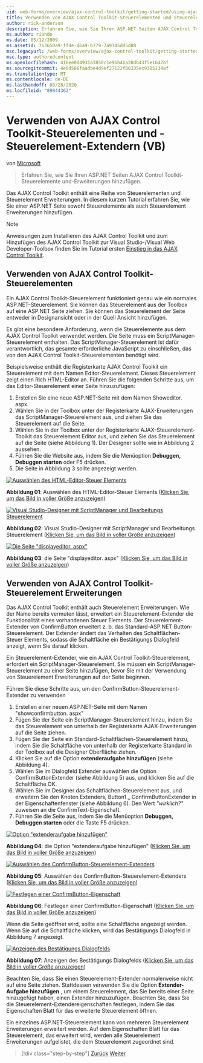 ```yaml
---
uid: web-forms/overview/ajax-control-toolkit/getting-started/using-ajax-control-toolkit-controls-and-control-extenders-vb
title: Verwenden von AJAX Control Toolkit-Steuerelementen und Steuerelement-Extender (VB) | Microsoft-Dokumentation
author: rick-anderson
description: Erfahren Sie, wie Sie Ihren ASP.NET Seiten AJAX Control Toolkit-Steuerelemente und-Erweiterungen hinzufügen.
ms.author: riande
ms.date: 05/12/2009
ms.assetid: 763650a9-ffde-46a9-b779-7a9145dd5d88
msc.legacyurl: /web-forms/overview/ajax-control-toolkit/getting-started/using-ajax-control-toolkit-controls-and-control-extenders-vb
msc.type: authoredcontent
ms.openlocfilehash: 416ee0d4931a3850c1e9bb4ba28db43f5e1647bf
ms.sourcegitcommit: 4e6d586faadbe4d9ef27122f86335ec9385134af
ms.translationtype: MT
ms.contentlocale: de-DE
ms.lasthandoff: 08/28/2020
ms.locfileid: "89044362"
---
```

# <a name="using-ajax-control-toolkit-controls-and-control-extenders-vb"></a>Verwenden von AJAX Control Toolkit-Steuerelementen und -Steuerelement-Extendern (VB)

von [Microsoft](https://github.com/microsoft)

> Erfahren Sie, wie Sie Ihren ASP.NET Seiten AJAX Control Toolkit-Steuerelemente und-Erweiterungen hinzufügen.

Das AJAX Control Toolkit enthält eine Reihe von Steuerelementen und Steuerelement Erweiterungen. In diesem kurzen Tutorial erfahren Sie, wie Sie einer ASP.NET Seite sowohl Steuerelemente als auch Steuerelement Erweiterungen hinzufügen.

> [!NOTE] 
> 
> Anweisungen zum Installieren des AJAX Control Toolkit und zum Hinzufügen des AJAX Control Toolkit zur Visual Studio-/Visual Web Developer-Toolbox finden Sie im Tutorial ersten [Einstieg in das AJAX Control Toolkit](get-started-with-the-ajax-control-toolkit-vb.md).

## <a name="using-ajax-control-toolkit-controls"></a>Verwenden von AJAX Control Toolkit-Steuerelementen

Ein AJAX Control Toolkit-Steuerelement funktioniert genau wie ein normales ASP.NET-Steuerelement. Sie können das Steuerelement aus der Toolbox auf eine ASP.NET Seite ziehen. Sie können das Steuerelement der Seite entweder in Designansicht oder in der Quell Ansicht hinzufügen.

Es gibt eine besondere Anforderung, wenn die Steuerelemente aus dem AJAX Control Toolkit verwendet werden. Die Seite muss ein ScriptManager-Steuerelement enthalten. Das ScriptManager-Steuerelement ist dafür verantwortlich, das gesamte erforderliche JavaScript zu einschließen, das von den AJAX Control Toolkit-Steuerelementen benötigt wird.

Beispielsweise enthält die Registerkarte AJAX Control Toolkit ein Steuerelement mit dem Namen Editor-Steuerelement. Dieses Steuerelement zeigt einen Rich HTML-Editor an. Führen Sie die folgenden Schritte aus, um das Editor-Steuerelement einer Seite hinzuzufügen:

1. Erstellen Sie eine neue ASP.NET-Seite mit dem Namen Showeditor. aspx.
2. Wählen Sie in der Toolbox unter der Registerkarte AJAX-Erweiterungen das ScriptManager-Steuerelement aus, und ziehen Sie das Steuerelement auf die Seite.
3. Wählen Sie in der Toolbox unter der Registerkarte AJAX-Steuerelement-Toolkit das Steuerelement Editor aus, und ziehen Sie das Steuerelement auf die Seite (siehe Abbildung 1). Der Designer sollte wie in Abbildung 2 aussehen.
4. Führen Sie die Website aus, indem Sie die Menüoption **Debuggen, Debuggen starten** oder F5 drücken.
5. Die Seite in Abbildung 3 sollte angezeigt werden.

[![Auswählen des HTML-Editor-Steuer Elements](using-ajax-control-toolkit-controls-and-control-extenders-vb/_static/image1.jpg)](using-ajax-control-toolkit-controls-and-control-extenders-vb/_static/image1.png)

**Abbildung 01**: Auswählen des HTML-Editor-Steuer Elements ([Klicken Sie, um das Bild in voller Größe anzuzeigen](using-ajax-control-toolkit-controls-and-control-extenders-vb/_static/image2.png))

[![Visual Studio-Designer mit ScriptManager und Bearbeitungs Steuerelement](using-ajax-control-toolkit-controls-and-control-extenders-vb/_static/image2.jpg)](using-ajax-control-toolkit-controls-and-control-extenders-vb/_static/image3.png)

**Abbildung 02**: Visual Studio-Designer mit ScriptManager und Bearbeitungs Steuerelement ([Klicken Sie, um das Bild in voller Größe anzuzeigen](using-ajax-control-toolkit-controls-and-control-extenders-vb/_static/image4.png))

[![Die Seite "displayeditor. aspx"](using-ajax-control-toolkit-controls-and-control-extenders-vb/_static/image3.jpg)](using-ajax-control-toolkit-controls-and-control-extenders-vb/_static/image5.png)

**Abbildung 03**: die Seite "displayeditor. aspx" ([Klicken Sie, um das Bild in voller Größe anzuzeigen](using-ajax-control-toolkit-controls-and-control-extenders-vb/_static/image6.png))

## <a name="using-ajax-control-toolkit-control-extenders"></a>Verwenden von AJAX Control Toolkit-Steuerelement Erweiterungen

Das AJAX Control Toolkit enthält auch Steuerelement Erweiterungen. Wie der Name bereits vermuten lässt, erweitert ein Steuerelement-Extender die Funktionalität eines vorhandenen Steuer Elements. Der Steuerelement-Extender von ConfirmButton erweitert z. b. das Standard-ASP.NET Button-Steuerelement. Der Extender ändert das Verhalten des Schaltflächen-Steuer Elements, sodass die Schaltfläche ein Bestätigungs Dialogfeld anzeigt, wenn Sie darauf klicken.

Ein Steuerelement-Extender, wie ein AJAX Control Toolkit-Steuerelement, erfordert ein ScriptManager-Steuerelement. Sie müssen ein ScriptManager-Steuerelement zu einer Seite hinzufügen, bevor Sie mit der Verwendung von Steuerelement Erweiterungen auf der Seite beginnen.

Führen Sie diese Schritte aus, um den ConfirmButton-Steuerelement-Extender zu verwenden

1. Erstellen einer neuen ASP.NET-Seite mit dem Namen "showconfirmbutton. aspx"
2. Fügen Sie der Seite ein ScriptManager-Steuerelement hinzu, indem Sie das Steuerelement von unterhalb der Registerkarte AJAX-Erweiterungen auf die Seite ziehen.
3. Fügen Sie der Seite ein Standard-Schaltflächen-Steuerelement hinzu, indem Sie die Schaltfläche von unterhalb der Registerkarte Standard in der Toolbox auf die Designer Oberfläche ziehen.
4. Klicken Sie auf die Option **extenderaufgabe hinzufügen** (siehe Abbildung 4).
5. Wählen Sie im Dialogfeld Extender auswählen die Option ConfirmButtonExtender (siehe Abbildung 5) aus, und klicken Sie auf die Schaltfläche OK.
6. Wählen Sie im Designer das Schaltflächen-Steuerelement aus, und erweitern Sie den Knoten Extenders, Button1 \_ ConfirmButtonExtender in der Eigenschaftenfenster (siehe Abbildung 6). Den Wert *"wirklich?"* zuweisen an die ConfirmText-Eigenschaft.
7. Führen Sie die Seite aus, indem Sie die Menüoption **Debuggen, Debuggen starten** oder die Taste F5 drücken.

[![Option "extenderaufgabe hinzufügen"](using-ajax-control-toolkit-controls-and-control-extenders-vb/_static/image4.jpg)](using-ajax-control-toolkit-controls-and-control-extenders-vb/_static/image7.png)

**Abbildung 04**: die Option "extenderaufgabe hinzufügen" ([Klicken Sie, um das Bild in voller Größe anzuzeigen](using-ajax-control-toolkit-controls-and-control-extenders-vb/_static/image8.png))

[![Auswählen des ConfirmButton-Steuerelement-Extenders](using-ajax-control-toolkit-controls-and-control-extenders-vb/_static/image5.jpg)](using-ajax-control-toolkit-controls-and-control-extenders-vb/_static/image9.png)

**Abbildung 05**: Auswählen des ConfirmButton-Steuerelement-Extenders ([Klicken Sie, um das Bild in voller Größe anzuzeigen](using-ajax-control-toolkit-controls-and-control-extenders-vb/_static/image10.png))

[![Festlegen einer ConfirmButton-Eigenschaft](using-ajax-control-toolkit-controls-and-control-extenders-vb/_static/image6.jpg)](using-ajax-control-toolkit-controls-and-control-extenders-vb/_static/image11.png)

**Abbildung 06**: Festlegen einer ConfirmButton-Eigenschaft ([Klicken Sie, um das Bild in voller Größe anzuzeigen](using-ajax-control-toolkit-controls-and-control-extenders-vb/_static/image12.png))

Wenn die Seite geöffnet wird, sollte eine Schaltfläche angezeigt werden. Wenn Sie auf die Schaltfläche klicken, wird das Bestätigungs Dialogfeld in Abbildung 7 angezeigt.

[![Anzeigen des Bestätigungs Dialogfelds](using-ajax-control-toolkit-controls-and-control-extenders-vb/_static/image7.jpg)](using-ajax-control-toolkit-controls-and-control-extenders-vb/_static/image13.png)

**Abbildung 07**: Anzeigen des Bestätigungs Dialogfelds ([Klicken Sie, um das Bild in voller Größe anzuzeigen](using-ajax-control-toolkit-controls-and-control-extenders-vb/_static/image14.png))

Beachten Sie, dass Sie einen Steuerelement-Extender normalerweise nicht auf eine Seite ziehen. Stattdessen verwenden Sie die Option **Extender-Aufgabe hinzufügen** , um einem Steuerelement, das Sie bereits einer Seite hinzugefügt haben, einen Extender hinzuzufügen. Beachten Sie, dass Sie die Steuerelement-Extendereigenschaften festlegen, indem Sie das Eigenschaften Blatt für das erweiterte Steuerelement öffnen.

Ein einzelnes ASP.NET-Steuerelement kann von mehreren Steuerelement Erweiterungen erweitert werden. Auf dem Eigenschaften Blatt für das Steuerelement, das erweitert wird, werden alle Steuerelement Erweiterungen aufgelistet, die dem Steuerelement zugeordnet sind.

> [!div class="step-by-step"]
> [Zurück](get-started-with-the-ajax-control-toolkit-vb.md)
> [Weiter](creating-a-custom-ajax-control-toolkit-control-extender-vb.md)
